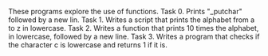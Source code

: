 These programs explore the use of functions.
Task 0. Prints "_putchar" followed by a new lin.
Task 1. Writes a script that prints the alphabet from a to z in lowercase.
Task 2. Writes a function that prints 10 times the alphabet, in lowercase, followed by a new line.
Task 3. Writes a program that checks if the character c is lowercase and returns 1 if it is.
